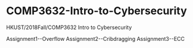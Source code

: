 # COMP3632-Intro-to-Cybersecurity
HKUST/2018Fall/COMP3632 Intro to Cybersecurity

Assignment1--Overflow
Assignment2--Cribdragging
Assignment3--ECC
